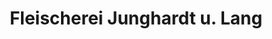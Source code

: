 ---
title: "Fleischerei Junghardt u. Lang"
url: /goessnitz/fleischerei-junghardt-u-lang/
shop: Metzgerei
---
